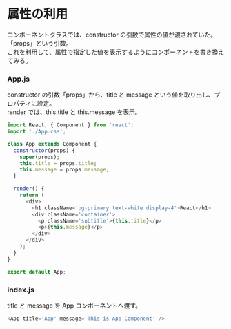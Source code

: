 # 属性の利用

コンポーネントクラスでは、constructor の引数で属性の値が渡されていた。「props」という引数。  
これを利用して、属性で指定した値を表示するようにコンポーネントを書き換えてみる。

### App.js

constructor の引数「props」から、title と message という値を取り出し、プロパティに設定。  
render では、this.title と this.message を表示。

```js
import React, { Component } from 'react';
import './App.css';

class App extends Component {
  constructor(props) {
    super(props);
    this.title = props.title;
    this.message = props.message;
  }

  render() {
    return (
      <div>
        <h1 className='bg-primary text-white display-4'>React</h1>
        <div className='container'>
          <p className='subtitle'>{this.title}</p>
          <p>{this.message}</p>
        </div>
      </div>
    );
  }
}

export default App;
```

### index.js

title と message を App コンポーネントへ渡す。

```js
<App title='App' message='This is App Component' />
```

